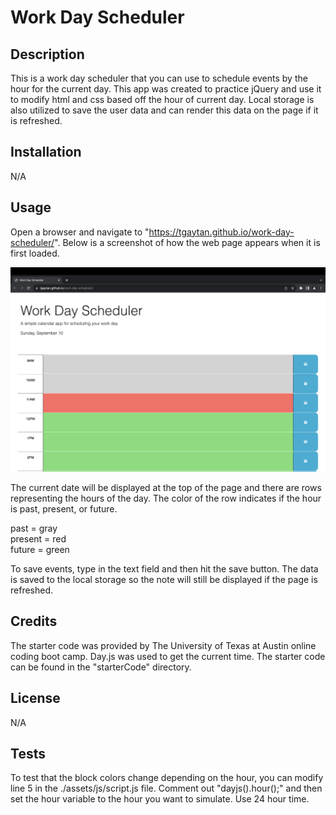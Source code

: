# Work Day Scheduler

## Description

This is a work day scheduler that you can use to schedule events by the hour for the current day.  This app was created to practice jQuery and use it to modify html and css based off the hour of current day.  Local storage is also utilized to save the user data and can render this data on the page if it is refreshed.

## Installation

N/A

## Usage

Open a browser and navigate to "https://tgaytan.github.io/work-day-scheduler/".  Below is a screenshot of how the web page appears when it is first loaded.

![screenshot of deployed application](./assets/images/calScreenshot.png)

The current date will be displayed at the top of the page and there are rows representing the hours of the day.  The color of the row indicates if the hour is past, present, or future.

past = gray <br>
present = red <br>
future = green <br>

To save events, type in the text field and then hit the save button.  The data is saved to the local storage so the note will still be displayed if the page is refreshed.

## Credits

The starter code was provided by The University of Texas at Austin online coding boot camp.  Day.js was used to get the current time.  The starter code can be found in the "starterCode" directory.

## License

N/A

## Tests

To test that the block colors change depending on the hour, you can modify line 5 in the ./assets/js/script.js file.  Comment out "dayjs().hour();" and then set the hour variable to the hour you want to simulate.  Use 24 hour time.